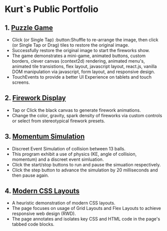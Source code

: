 # Kurt`s Public Portfolio 

## 1. [Puzzle Game](https://elkurto.github.io/portfolio/root/static/puzgame.html)
  - Click (or Single Tap) :button:Shuffle to re-arrange the image, then click (or Single Tap or Drag) tiles to restore the original image.  
  - Successfully restore the original image to start the fireworks show. 
  - The game demonstrates a mini-game, animated buttons, custom borders, clever canvas (context2d) rendering, animated menu's, animated tile transistions, flex layout, javascript layout, react.js, vanilla DOM manipulation via javascript, form layout, and responsive design.
  - TouchEvents to provide a better UI Experience on tablets and touch screens.

## 2. [Firework Display](https://elkurto.github.io/portfolio/root/static/firework.html)
  - Tap or Click the black canvas to generate firework animations.
  - Change the color, gravity, spark density of fireworks via custom controls or select from stereotypical firework presets.

## 3. [Momentum Simulation](https://elkurto.github.io/portfolio/root/static/sim-momentum.html)
  - Discreet Event Simulation of collision between 13 balls.
  - This program exhibit a use of physics (KE, angle of collision, momentum) and a discreet event simluation.
  - Click the start/stop buttons to run and pause the simuation respectively.
  - Click the step button to advance the simulation by 20 milliseconds and then pause again.

## 4. [Modern CSS Layouts](https://elkurto.github.io/portfolio/root/static/modern-layout.html)
  - A heuristic demonstration of modern CSS layouts.
  - The page focuses on usage of Grid Layouts and Flex Layouts to achieve responsive web design (RWD).
  - The page annotates and isolates key CSS and HTML code in the page&apos;s tabbed code blocks. 

